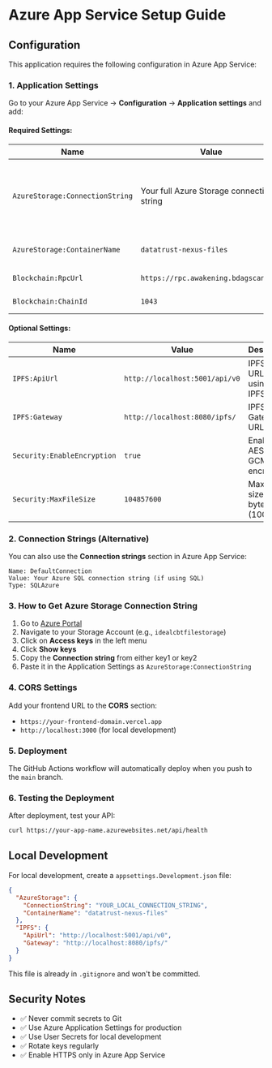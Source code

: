# Azure App Service Setup Guide

## Configuration

This application requires the following configuration in Azure App Service:

### 1. Application Settings

Go to your Azure App Service → **Configuration** → **Application settings** and add:

#### Required Settings:

| Name | Value | Description |
|------|-------|-------------|
| `AzureStorage:ConnectionString` | Your full Azure Storage connection string | Get from Azure Portal → Storage Account → Access Keys |
| `AzureStorage:ContainerName` | `datatrust-nexus-files` | Container name for file storage |
| `Blockchain:RpcUrl` | `https://rpc.awakening.bdagscan.com` | BlockDAG RPC URL |
| `Blockchain:ChainId` | `1043` | BlockDAG Chain ID |

#### Optional Settings:

| Name | Value | Description |
|------|-------|-------------|
| `IPFS:ApiUrl` | `http://localhost:5001/api/v0` | IPFS API URL (if using local IPFS) |
| `IPFS:Gateway` | `http://localhost:8080/ipfs/` | IPFS Gateway URL |
| `Security:EnableEncryption` | `true` | Enable AES-256-GCM encryption |
| `Security:MaxFileSize` | `104857600` | Max file size in bytes (100MB) |

### 2. Connection Strings (Alternative)

You can also use the **Connection strings** section in Azure App Service:

```
Name: DefaultConnection
Value: Your Azure SQL connection string (if using SQL)
Type: SQLAzure
```

### 3. How to Get Azure Storage Connection String

1. Go to [Azure Portal](https://portal.azure.com)
2. Navigate to your Storage Account (e.g., `idealcbtfilestorage`)
3. Click on **Access keys** in the left menu
4. Click **Show keys**
5. Copy the **Connection string** from either key1 or key2
6. Paste it in the Application Settings as `AzureStorage:ConnectionString`

### 4. CORS Settings

Add your frontend URL to the **CORS** section:
- `https://your-frontend-domain.vercel.app`
- `http://localhost:3000` (for local development)

### 5. Deployment

The GitHub Actions workflow will automatically deploy when you push to the `main` branch.

### 6. Testing the Deployment

After deployment, test your API:
```bash
curl https://your-app-name.azurewebsites.net/api/health
```

## Local Development

For local development, create a `appsettings.Development.json` file:

```json
{
  "AzureStorage": {
    "ConnectionString": "YOUR_LOCAL_CONNECTION_STRING",
    "ContainerName": "datatrust-nexus-files"
  },
  "IPFS": {
    "ApiUrl": "http://localhost:5001/api/v0",
    "Gateway": "http://localhost:8080/ipfs/"
  }
}
```

This file is already in `.gitignore` and won't be committed.

## Security Notes

- ✅ Never commit secrets to Git
- ✅ Use Azure Application Settings for production
- ✅ Use User Secrets for local development
- ✅ Rotate keys regularly
- ✅ Enable HTTPS only in Azure App Service

